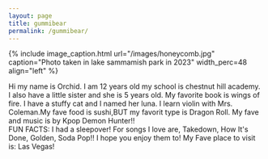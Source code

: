 ```yaml
---
layout: page
title: gummibear
permalink: /gummibear/
---
```


<!-- {% include image_caption.html url="/images/keyu_vegas.JPG" caption="Photo taken in Las Vegas in 2024" width_perc=48 align="left" %} -->

{% include image_caption.html url="/images/honeycomb.jpg" caption="Photo taken in lake sammamish park in 2023" width_perc=48 align="left" %}

<!-- {% include image_caption.html url="/images/cupcake.JPG" caption="Photo taken in olympic park in 2022" width_perc=48 align="left" %} -->

<!-- {% include image_caption.html url="/images/sanjuanisland2022.jpg" caption="Photo taken in san juan island in 2022" width_perc=48 align="left" %} -->

Hi my name is Orchid. I am 12 years old my school is chestnut hill academy. I also have a little sister and she is 5 years old. My favorite book is wings of fire. I have a stuffy cat and I named her luna. I learn violin with Mrs. Coleman.My fave food is sushi,BUT my favorit type is Dragon Roll. My fave and  music is by Kpop Demon Hunter!!                                                                                                        
FUN FACTS: I had a sleepover!  For songs I love are, Takedown, How It's Done, Golden, Soda Pop!! I hope you enjoy them to! My Fave place to visit is: Las Vegas!  
